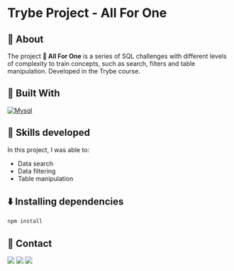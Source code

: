 # Trybe Project - All For One

## 📝 About

The project **🐬 All For One** is a series of SQL challenges with different levels of complexity to train concepts, such as search, filters and table manipulation. Developed in the Trybe course.

## 🚀 Built With

[![Mysql][Mysql]][Mysql-url]

## 📌 Skills developed

In this project, I was able to:

- Data search
- Data filtering
- Table manipulation
  
## ⬇️ Installing dependencies


  ```bash
  npm install
  ``` 

## 💬 Contact

<div>
  <a href = "https://wa.me/41999240022"><img src="https://img.shields.io/badge/WhatsApp-25D366?style=for-the-badge&logo=whatsapp&logoColor=white" target="_blank"></a>
  <a href = "mailto:varelathierry@gmail.com"><img src="https://img.shields.io/badge/-Gmail-%23333?style=for-the-badge&logo=gmail&logoColor=white" target="_blank"></a>
  <a href="https://www.linkedin.com/in/varela-thierry" target="_blank"><img src="https://img.shields.io/badge/-LinkedIn-%230077B5?style=for-the-badge&logo=linkedin&logoColor=white"
</div>

[Mysql]: https://img.shields.io/badge/MySQL-00000F?style=for-the-badge&logo=mysql&logoColor=white
[Mysql-url]: https://dev.mysql.com/doc/
